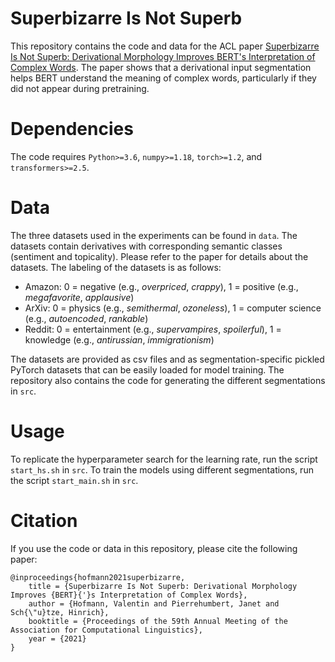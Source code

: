 # Superbizarre Is Not Superb

This repository contains the code and data for the ACL paper [Superbizarre Is Not Superb: Derivational Morphology Improves BERT's Interpretation of Complex Words](https://aclanthology.org/2021.acl-long.279.pdf).
The paper shows that a derivational input segmentation helps BERT understand the meaning of complex words, particularly if they did not appear during pretraining.

# Dependencies

The code requires `Python>=3.6`, `numpy>=1.18`, `torch>=1.2`, and `transformers>=2.5`.

# Data

The three datasets used in the experiments can be found in `data`.
The datasets contain derivatives with corresponding semantic classes (sentiment and topicality).
Please refer to the paper for details about the datasets.
The labeling of the datasets is as follows:

- Amazon: 0 = negative (e.g., _overpriced_, _crappy_), 1 = positive (e.g., _megafavorite_, _applausive_)
- ArXiv: 0 = physics (e.g., _semithermal_, _ozoneless_), 1 = computer science (e.g., _autoencoded_, _rankable_)
- Reddit: 0 = entertainment (e.g., _supervampires_, _spoilerful_), 1 = knowledge (e.g., _antirussian_, _immigrationism_)

The datasets are provided as csv files and as segmentation-specific pickled PyTorch datasets that can be easily loaded for model training.
The repository also contains the code for generating the different segmentations in `src`.

# Usage

To replicate the hyperparameter search for the learning rate, run the script `start_hs.sh` in `src`.
To train the models using different segmentations, run the script `start_main.sh` in `src`.

# Citation

If you use the code or data in this repository, please cite the following paper:

```
@inproceedings{hofmann2021superbizarre,
    title = {Superbizarre Is Not Superb: Derivational Morphology Improves {BERT}{'}s Interpretation of Complex Words},
    author = {Hofmann, Valentin and Pierrehumbert, Janet and Sch{\"u}tze, Hinrich},
    booktitle = {Proceedings of the 59th Annual Meeting of the Association for Computational Linguistics},
    year = {2021}
}
```

